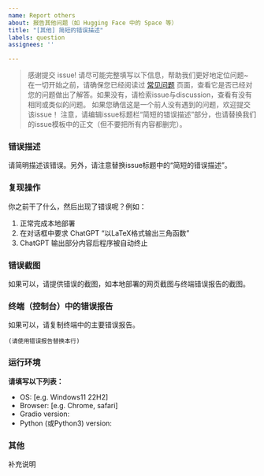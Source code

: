 ```yaml
---
name: Report others
about: 报告其他问题（如 Hugging Face 中的 Space 等）
title: "[其他] 简短的错误描述"
labels: question
assignees: ''

---
```


> 感谢提交 issue! 请尽可能完整填写以下信息，帮助我们更好地定位问题~ 
> 在一切开始之前，请确保您已经阅读过 [常见问题](https://github.com/GaiZhenbiao/ChuanhuChatGPT/wiki/常见问题) 页面，查看它是否已经对您的问题做出了解答。如果没有，请检索issue与discussion，查看有没有相同或类似的问题。
> 如果您确信这是一个前人没有遇到的问题，欢迎提交该issue！
> 注意，请编辑issue标题栏“简短的错误描述”部分，也请替换我们的issue模板中的正文（但不要把所有内容都删完）。

### 错误描述
请简明描述该错误。另外，请注意替换issue标题中的“简短的错误描述”。

### 复现操作
你之前干了什么，然后出现了错误呢？例如：
1. 正常完成本地部署
2. 在对话框中要求 ChatGPT “以LaTeX格式输出三角函数”
3. ChatGPT 输出部分内容后程序被自动终止

### 错误截图
如果可以，请提供错误的截图，如本地部署的网页截图与终端错误报告的截图。

### 终端（控制台）中的错误报告
如果可以，请复制终端中的主要错误报告。

```console
(请使用错误报告替换本行)
```

### 运行环境
**请填写以下列表：**

 - OS: [e.g. Windows11 22H2]
 - Browser: [e.g. Chrome, safari]
 - Gradio version:
 - Python (或Python3) version:

### 其他
补充说明
